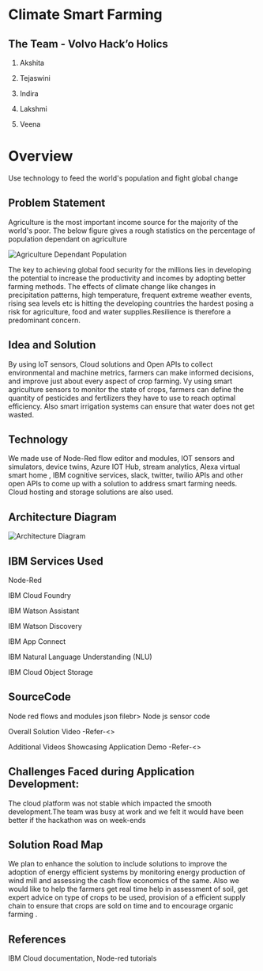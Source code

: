 # Climate Smart Farming

<h2>The Team - Volvo Hack’o Holics </h2>

 

1. Akshita

2. Tejaswini

3. Indira

4. Lakshmi

5. Veena

 

<h1>Overview</h1>

Use technology to feed the world's population and fight global change
 

<h2>Problem Statement</h2>

Agriculture is the most important income source for the majority of the world's poor. The below figure gives a rough statistics on the percentage of population dependant on agriculture

![Agriculture Dependant Population](https://github.com/VeenaHarikrishnan/Climate-Smart-Farming/blob/main/images/Agriculturedependency.PNG)

The key to achieving global food security for the millions lies in developing the potential to increase the productivity and incomes by adopting better farming methods.
The effects of climate change like changes in precipitation patterns, high temperature, frequent extreme weather events, rising sea levels etc is hitting the developing countries the hardest posing a risk for agriculture, food and water supplies.Resilience is therefore a predominant concern.


<h2>Idea and Solution</h2>

By using IoT sensors, Cloud solutions and Open APIs to collect environmental and machine metrics, farmers can make informed decisions, and improve just about every aspect of  crop farming. Vy using smart agriculture sensors to monitor the state of crops, farmers can define the quantity of pesticides and fertilizers they have to use to reach optimal efficiency. Also smart irrigation systems can ensure that water does not get wasted.


<h2>Technology</h2>

 We made use of Node-Red flow editor and modules, IOT sensors and simulators, device twins, Azure IOT Hub, stream analytics, Alexa virtual smart home , IBM cognitive services, slack, twitter, twilio APIs and other open APIs to come up with a solution to address smart farming needs. Cloud hosting and storage solutions are also used.

 

<h2>Architecture Diagram </h2>

 ![Architecture Diagram](https://github.com/VeenaHarikrishnan/Climate-Smart-Farming/blob/main/Architecture/smartfarm%20(1).jpg)


<h2>IBM Services Used </h2>

Node-Red<br/>

IBM Cloud Foundry<br/>

IBM Watson Assistant<br/>

IBM Watson Discovery<br/>

IBM App Connect<br/>

IBM Natural Language Understanding (NLU)<br/>

IBM Cloud Object Storage<br/>


<h2>SourceCode</h2>

Node red flows and modules json filebr>
Node js sensor code</br>


Overall Solution Video -Refer-<><br/>

 

Additional Videos Showcasing Application Demo -Refer-<><br/>

 

<h2>Challenges Faced during  Application Development:</h2>

 The cloud platform was not stable which impacted the smooth development.The team was busy at work and we felt it would have been better if the hackathon was on week-ends
 

<h2> Solution Road Map</h2>

 
We plan to enhance the solution to include solutions to improve the adoption of energy efficient systems by monitoring energy production of wind mill and assessing the cash flow economics of the same. Also we would like to help the farmers get real time help in assessment of soil, get expert advice on type of crops to be used, provision of a efficient supply chain to ensure that crops are sold on time and to encourage organic farming .


<h2>References</h2>

 IBM Cloud documentation, Node-red tutorials

